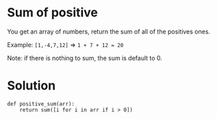 # Sum of positive

You get an array of numbers, return the sum of all of the positives ones.

Example: ```[1,-4,7,12]``` => ```1 + 7 + 12 = 20```

Note: if there is nothing to sum, the sum is default to 0.

# Solution
```
def positive_sum(arr):
    return sum([i for i in arr if i > 0])
```
